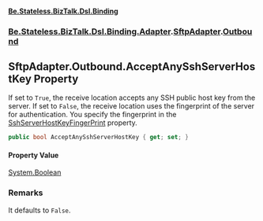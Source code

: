 #### [Be.Stateless.BizTalk.Dsl.Binding](README.md 'README')
### [Be.Stateless.BizTalk.Dsl.Binding.Adapter](Be.Stateless.BizTalk.Dsl.Binding.Adapter.md 'Be.Stateless.BizTalk.Dsl.Binding.Adapter').[SftpAdapter](SftpAdapter.md 'Be.Stateless.BizTalk.Dsl.Binding.Adapter.SftpAdapter').[Outbound](SftpAdapter.Outbound.md 'Be.Stateless.BizTalk.Dsl.Binding.Adapter.SftpAdapter.Outbound')

## SftpAdapter.Outbound.AcceptAnySshServerHostKey Property

If set to `True`, the receive location accepts any SSH public host key from the server. If set to
`False`, the receive location uses the fingerprint of the server for authentication. You specify the
fingerprint in the [SshServerHostKeyFingerPrint](SftpAdapter.Outbound.SshServerHostKeyFingerPrint.md 'Be.Stateless.BizTalk.Dsl.Binding.Adapter.SftpAdapter.Outbound.SshServerHostKeyFingerPrint') property.

```csharp
public bool AcceptAnySshServerHostKey { get; set; }
```

#### Property Value
[System.Boolean](https://docs.microsoft.com/en-us/dotnet/api/System.Boolean 'System.Boolean')

### Remarks
It defaults to `False`.